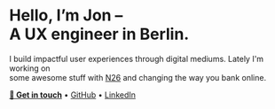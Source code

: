 # Hello, I’m Jon – <br/>A UX engineer in Berlin.

I build impactful user experiences through digital mediums.
Lately I'm working on<br/> some awesome stuff with [N26](https://n26.com)
and changing the way you bank online.


[**📩 Get in touch**](mailto:jon@mcntsh.com) • [GitHub](https://github.com/mcntsh) • [LinkedIn](https://www.linkedin.com/in/jon-mcintosh-475b9423/)
